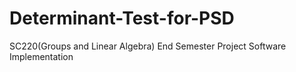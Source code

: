 # Determinant-Test-for-PSD
SC220(Groups and Linear Algebra) End Semester Project Software Implementation 
